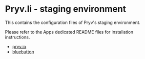 # Pryv.li - staging environment

This contains the configuration files of Pryv's staging environment.  

Please refer to the Apps dedicated README files for installation instructions.

* [pryv.io](pryv.io/)
* [bluebutton](bluebutton/)
